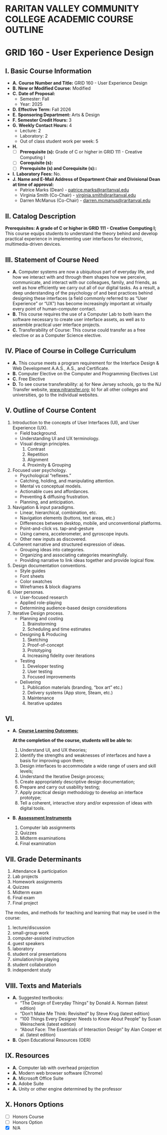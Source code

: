 # RARITAN VALLEY COMMUNITY COLLEGE ACADEMIC COURSE OUTLINE

# GRID 160 - User Experience Design

## I. Basic Course Information

- **A.** **Course Number and Title:** GRID 160 - User Experience Design
- **B.** **New or Modified Course:** Modified
- **C.** **Date of Proposal:** 
    - Semester: Fall  
    - Year: 2025
- **D.** **Effective Term:** Fall 2026
- **E.** **Sponsoring Department:** Arts & Design
- **F.** **Semester Credit Hours:** 3
- **G.** **Weekly Contact Hours:** 4
    - Lecture: 2
    - Laboratory: 2
    - Out of class student work per week: 5
- **H.** 
    - [ ] **Prerequisite (s):** Grade of C or higher in GRID 111 - Creative Computing I
    - [ ] **Corequisite (s):** 
    - [ ] **Prerequisite (s) and **Corequisite (s):**:**
- **I.** **Laboratory Fees:** No.
- **J.** **Name and E-Mail Address of Department Chair and Divisional Dean at time of approval:** 
    - Patrice Marks (Dean) - patrice.marks@raritanval.edu
    - Virginia Smith (Co-Chair) - virginia.smith@raritanval.edu
    - Darren McManus (Co-Chair) - darren.mcmanus@raritanval.edu

## II. Catalog Description

**Prerequisites: A grade of C or higher in GRID 111 - Creative Computing I;** This course equips students to understand the theory behind and develop practical experience in implementing user interfaces for electronic, multimedia-driven devices.

## III. Statement of Course Need

- **A.** Computer systems are now a ubiquitous part of everyday life, and how we interact with and through them shapes how we perceive, communicate, and interact with our colleagues, family, and friends, as well as how efficiently we carry out all of our digital tasks. As a result, a deep understanding of the psychology of and best practices behind designing these interfaces (a field commonly referred to as “User Experience” or “UX”) has become increasingly important at virtually every point of human-computer contact.
- **B.** This course requires the use of a Computer Lab to both learn the software necessary to create user interface assets, as well as to assemble practical user interface projects.
- **C.** Transferability of Course: This course could transfer as a free elective or as a Computer Science elective.

## IV. Place of Course in College Curriculum

- **A.** This course meets a program requirement for the Interface Design & Web Development A.A.S., A.S., and Certificate.
- **B.** Computer Elective on the Computer and Programming Electives List
- **C.** Free Elective
- **D.** To see course transferability: a) for New Jersey schools, go to the NJ Transfer website, www.njtransfer.org; b) for all other colleges and universities, go to the individual websites.

## V. Outline of Course Content

1. Introduction to the concepts of User Interfaces (UI), and User Experience (UX).
    - Field background.
    - Understanding UI and UX terminology.
    - Visual design principles.
        1. Contrast
        2. Repetition
        3. Alignment
        4. Proximity & Grouping
1. Focused user psychology.
    - Psychological “reflexes.”
    - Catching, holding, and manipulating attention.
    - Mental vs conceptual models.
    - Actionable cues and affordances.
    - Preventing & diffusing frustration.
    - Planning, and anticipation.
1. Navigation & input paradigms.
    - Linear, hierarchical, combination, etc.
    - Navigation elements (buttons, text areas, etc.)
    - Differences between desktop, mobile, and unconventional platforms.
    - Point-and-click vs. tap-and-gesture
    - Using camera, accelerometer, and gyroscope inputs.
    - Other new inputs as discovered.
1. Coherent narrative and structured expression of ideas.
    - Grouping ideas into categories.
    - Organizing and associating categories meaningfully.
    - Providing narrative to link ideas together and provide logical flow.
1. Design documentation conventions.
    - Style guides
    - Font sheets
    - Color swatches
    - Wireframes & block diagrams
1. User personas.
    - User-focused research
    - Applied role-playing
    - Determining audience-based design considerations
1. Iterative Design process.
    - Planning and costing
        1. Brainstorming
        2. Scheduling and time estimates
    - Designing & Producing
        1. Sketching
        2. Proof-of-concept
        3. Prototyping
        4. Increasing fidelity over iterations
    - Testing
        1. Developer testing
        2. User testing
        3. Focused improvements
    - Delivering
        1. Publication materials (branding, “box art” etc.)
        2. Delivery systems (App store, Steam, etc.)
        3. Maintenance
        4. Iterative updates

## VI.

- **A.** **<u>Course Learning Outcomes:</u>**

    **At the completion of the course, students will be able to:**
    1. Understand UI, and UX theories;
    2. Identify the strengths and weaknesses of interfaces and have a basis for improving upon them;
    3. Design interfaces to accommodate a wide range of users and skill levels;
    4. Understand the Iterative Design process;
    5. Create appropriately descriptive design documentation;
    6. Prepare and carry out usability testing;
    7. Apply practical design methodology to develop an interface prototype;
    8. Tell a coherent, interactive story and/or expression of ideas with digital tools.

- **B.** **<u>Assessment Instruments</u>**
    1. Computer lab assignments
    2. Quizzes
    3. Midterm examinations
    4. Final examination

## VII. Grade Determinants

1. Attendance & participation
1. Lab projects
1. Homework assignments
1. Quizzes
1. Midterm exam
1. Final exam
1. Final project

The modes, and methods for teaching and learning that may be used in the course:

1. lecture/discussion
1. small-group work
1. computer-assisted instruction
1. guest speakers
1. laboratory
1. student oral presentations
1. simulation/role playing
1. student collaboration
1. independent study

## VIII. Texts and Materials
- **A.** Suggested textbooks:
    - “The Design of Everyday Things” by Donald A. Norman (latest edition)
    - “Don’t Make Me Think: Revisited” by Steve Krug (latest edition)
    - “100 Things Every Designer Needs to Know About People” by Susan Weinschenk (latest edition)
    - “About Face: The Essentials of Interaction Design” by Alan Cooper et al. (latest edition)
- **B.** Open Educational Resources (OER)

## IX. Resources
- **A.** Computer lab with overhead projection
- **A.** Modern web browser software (Chrome)
- **A.** Microsoft Office Suite
- **A.** Adobe Suite
- **A.** Unity or other engine determined by the professor

## X. Honors Options
- [ ] Honors Course
- [ ] Honors Option
- [x] N/A